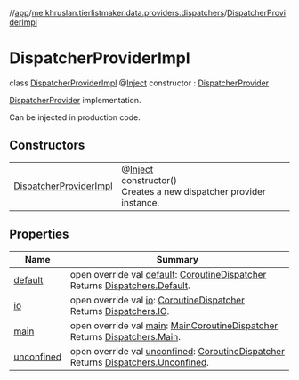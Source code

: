 //[app](../../../index.md)/[me.khruslan.tierlistmaker.data.providers.dispatchers](../index.md)/[DispatcherProviderImpl](index.md)

# DispatcherProviderImpl

class [DispatcherProviderImpl](index.md) @[Inject](https://javax-inject.github.io/javax-inject/api/javax/inject/Inject.html) constructor : [DispatcherProvider](../-dispatcher-provider/index.md)

[DispatcherProvider](../-dispatcher-provider/index.md) implementation.

Can be injected in production code.

## Constructors

| | |
|---|---|
| [DispatcherProviderImpl](-dispatcher-provider-impl.md) | @[Inject](https://javax-inject.github.io/javax-inject/api/javax/inject/Inject.html) <br>constructor()<br>Creates a new dispatcher provider instance. |

## Properties

| Name | Summary |
|---|---|
| [default](default.md) | open override val [default](default.md): [CoroutineDispatcher](https://kotlinlang.org/api/kotlinx.coroutines/kotlinx-coroutines-core/kotlinx.coroutines/-coroutine-dispatcher/index.html)<br>Returns [Dispatchers.Default](https://kotlinlang.org/api/kotlinx.coroutines/kotlinx-coroutines-core/kotlinx.coroutines/-dispatchers/-default.html). |
| [io](io.md) | open override val [io](io.md): [CoroutineDispatcher](https://kotlinlang.org/api/kotlinx.coroutines/kotlinx-coroutines-core/kotlinx.coroutines/-coroutine-dispatcher/index.html)<br>Returns [Dispatchers.IO](https://kotlinlang.org/api/kotlinx.coroutines/kotlinx-coroutines-core/kotlinx.coroutines/-dispatchers/-i-o.html). |
| [main](main.md) | open override val [main](main.md): [MainCoroutineDispatcher](https://kotlinlang.org/api/kotlinx.coroutines/kotlinx-coroutines-core/kotlinx.coroutines/-main-coroutine-dispatcher/index.html)<br>Returns [Dispatchers.Main](https://kotlinlang.org/api/kotlinx.coroutines/kotlinx-coroutines-core/kotlinx.coroutines/-dispatchers/-main.html). |
| [unconfined](unconfined.md) | open override val [unconfined](unconfined.md): [CoroutineDispatcher](https://kotlinlang.org/api/kotlinx.coroutines/kotlinx-coroutines-core/kotlinx.coroutines/-coroutine-dispatcher/index.html)<br>Returns [Dispatchers.Unconfined](https://kotlinlang.org/api/kotlinx.coroutines/kotlinx-coroutines-core/kotlinx.coroutines/-dispatchers/-unconfined.html). |
